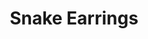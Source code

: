 ---
layout: product
title: Snake Earrings
meta: These are snake earrings. 
type: earring
image: earrings/snakeearrings.jpg
color: Pink
quantity: 4
stock: IN STOCK
price: $12.99
---